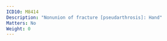 ```yaml
---
ICD10: M8414
Description: "Nonunion of fracture [pseudarthrosis]: Hand"
Matters: No
Weight: 0
---
```

